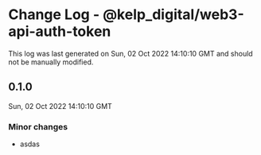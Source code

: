 # Change Log - @kelp_digital/web3-api-auth-token

This log was last generated on Sun, 02 Oct 2022 14:10:10 GMT and should not be manually modified.

## 0.1.0
Sun, 02 Oct 2022 14:10:10 GMT

### Minor changes

- asdas

